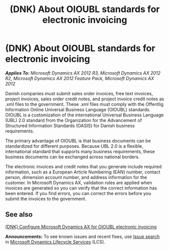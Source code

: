 ﻿---
title: (DNK) About OIOUBL standards for electronic invoicing
TOCTitle: (DNK) About OIOUBL standards for electronic invoicing
ms:assetid: 7cc5b8d2-2a73-4c35-91a0-965974c3e8fd
ms:mtpsurl: https://technet.microsoft.com/en-us/library/Hh209267(v=AX.60)
ms:contentKeyID: 36058269
ms.date: 04/18/2014
mtps_version: v=AX.60
f1_keywords:
- electronic invoicing
- OIOUBL electronic invoicing
---

# (DNK) About OIOUBL standards for electronic invoicing 


_**Applies To:** Microsoft Dynamics AX 2012 R3, Microsoft Dynamics AX 2012 R2, Microsoft Dynamics AX 2012 Feature Pack, Microsoft Dynamics AX 2012_

Danish companies must submit sales order invoices, free text invoices, project invoices, sales order credit notes, and project invoice credit notes as .xml files to the government. These .xml files must comply with the Offentlig Information Online Universal Business Language (OIOUBL) standards. OIOUBL is a customization of the international Universal Business Language (UBL) 2.0 standard from the Organization for the Advancement of Structured Information Standards (OASIS) for Danish business requirements.

The primary advantage of OIOUBL is that business documents can be standardized for different purposes. Because UBL 2.0 is a flexible, international standard that supports many business requirements, these business documents can be exchanged across national borders.

The electronic invoices and credit notes that you generate include required information, such as a European Article Numbering (EAN) number, contact person, dimension account number, and address information for the customer. In Microsoft Dynamics AX, validation rules are applied when invoices are generated so you can verify that the correct information has been entered. If you find errors, you can correct the errors before you submit the invoices to the government.

## See also

[(DNK) Configure Microsoft Dynamics AX for OIOUBL electronic invoicing](dnk-configure-microsoft-dynamics-ax-for-oioubl-electronic-invoicing.md)

  
**Announcements:** To see known issues and recent fixes, use [Issue search](http://go.microsoft.com/fwlink/?linkid=389258) in [Microsoft Dynamics Lifecycle Services](http://go.microsoft.com/fwlink/?linkid=306505) (LCS).


